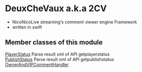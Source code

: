 # DeuxCheVaux a.k.a 2CV

* NicoNicoLive streaming‘s comment viewer engine Framework
*  written in swift

## Member classes of this module
[PlayerStatus][PlayerStatus.swift]
Parse result xml of API getplayerstatus  
[PublishStatus][PublishStatus.swift]
Parse result xml of API getpublishstatus
[OwnerAndVIPCommentHandler][OwnerAndVIPCommentHandler.swift]

[PlayerStatus.swift]: ./PlayerStatus.md
[PublishStatus.swift]:./PublishStatus.md
[OwnerAndVIPCommentHandler.swift]:./OwnerAndVIPCommentHandler.md
